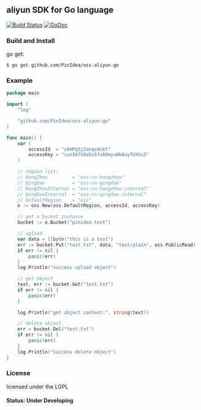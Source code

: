 ## aliyun SDK for Go language 

[![Build Status](https://travis-ci.org/PinIdea/oss-aliyun-go.svg?branch=master)](https://travis-ci.org/PinIdea/oss-aliyun-go)
[![GoDoc](http://godoc.org/github.com/PinIdea/oss-aliyun-go?status.png)](http://godoc.org/github.com/PinIdea/oss-aliyun-go/)

### Build and Install 

go get:

```
$ go get github.com/PinIdea/oss-aliyun-go
```

### Example 

```go
package main

import (
	"log"

	"github.com/PinIdea/oss-aliyun-go"
)

func main() {
	var (
		accessId  = "z6HPq5j2aoqzAcbt"
		accessKey = "cunI67S8o5s5fvA9myvWkAayTUXhuI"
	)

	// region list:
	// HangZhou         = "oss-cn-hangzhou"
	// QingDao          = "oss-cn-qingdao"
	// HangZhouInternal = "oss-cn-hangzhou-internal"
	// QingDaoInternal  = "oss-cn-qingdao-internal"
	// DefaultRegion    = "oss"
	o := oss.New(oss.DefaultRegion, accessId, accessKey)

	// get a bucket instance
	bucket := o.Bucket("pinidea-test")

	// upload
	var data = []byte("this is a test")
	err := bucket.Put("test.txt", data, "text/plain", oss.PublicRead)
	if err != nil {
		panic(err)
	}
	log.Println("success upload object")

	// get object
	text, err := bucket.Get("test.txt")
	if err != nil {
		panic(err)
	}

	log.Println("get object content:", string(text))

	// delete object
	err = bucket.Del("test.txt")
	if err != nil {
		panic(err)
	}
	log.Println("success delete object")
}
```

### License

licensed under the LGPL

#### Status: Under Developing

